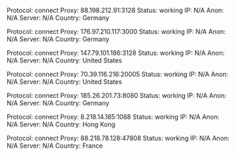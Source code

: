 Protocol: connect
Proxy: 88.198.212.91:3128
Status: working
IP: N/A
Anon: N/A
Server: N/A
Country: Germany

Protocol: connect
Proxy: 176.97.210.117:3000
Status: working
IP: N/A
Anon: N/A
Server: N/A
Country: Germany

Protocol: connect
Proxy: 147.79.101.186:3128
Status: working
IP: N/A
Anon: N/A
Server: N/A
Country: United States

Protocol: connect
Proxy: 70.39.116.216:20005
Status: working
IP: N/A
Anon: N/A
Server: N/A
Country: United States

Protocol: connect
Proxy: 185.26.201.73:8080
Status: working
IP: N/A
Anon: N/A
Server: N/A
Country: Germany

Protocol: connect
Proxy: 8.218.14.185:1088
Status: working
IP: N/A
Anon: N/A
Server: N/A
Country: Hong Kong

Protocol: connect
Proxy: 88.218.78.128:47808
Status: working
IP: N/A
Anon: N/A
Server: N/A
Country: France

